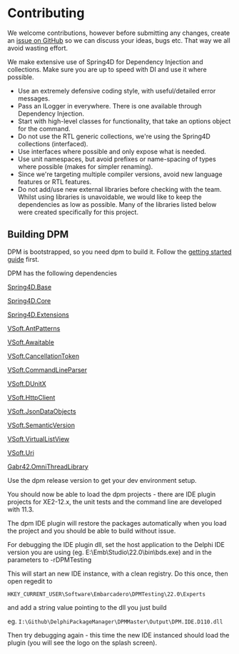 # Contributing

We welcome contributions, however before submitting any changes, create an [issue on GitHub](https://github.com/DelphiPackageManager/DPM/issues) so we can discuss your ideas, bugs etc. That way we all avoid wasting effort.

We make extensive use of Spring4D for Dependency Injection and collections. Make sure you are up to speed with DI and use it where possible.

- Use an extremely defensive coding style, with useful/detailed error messages.
- Pass an ILogger in everywhere. There is one available through Dependency Injection.
- Start with high-level classes for functionality, that take an options object for the command.
- Do not use the RTL generic collections, we're using the Spring4D collections (interfaced).
- Use interfaces where possible and only expose what is needed.
- Use unit namespaces, but avoid prefixes or name-spacing of types where possible (makes for simpler renaming).
- Since we're targeting multiple compiler versions, avoid new language features or RTL features.
- Do not add/use new external libraries before checking with the team. Whilst using libraries is unavoidable, we would like to keep the dependencies as low as possible. Many of the libraries listed below were created specifically for this project.

## Building DPM

DPM is bootstrapped, so you need dpm to build it. Follow the [getting started guide](./getting-started/installing.md) first.

DPM has the following dependencies

[Spring4D.Base](https://github.com/VSoftTechnologies/Spring4DMirror/releases)

[Spring4D.Core](https://github.com/VSoftTechnologies/Spring4DMirror/releases)

[Spring4D.Extensions](https://github.com/VSoftTechnologies/Spring4DMirror/releases)

[VSoft.AntPatterns](https://github.com/VSoftTechnologies/VSoft.AntPatterns/releases)

[VSoft.Awaitable](https://github.com/VSoftTechnologies/VSoft.Awaitable/releases)

[VSoft.CancellationToken](https://github.com/VSoftTechnologies/VSoft.CancellationToken/releases)

[VSoft.CommandLineParser](https://github.com/VSoftTechnologies/VSoft.CommandLineParser/releases)

[VSoft.DUnitX](https://github.com/VSoftTechnologies/DUnitX/releases)

[VSoft.HttpClient](https://github.com/VSoftTechnologies/VSoft.HttpClient/releases)

[VSoft.JsonDataObjects](https://github.com/ahausladen/JsonDataObjects/releases)

[VSoft.SemanticVersion](https://github.com/VSoftTechnologies/VSoft.SemanticVersion/releases)

[VSoft.VirtualListView](https://github.com/VSoftTechnologies/VSoft.VirtualListView/releases)

[VSoft.Uri](https://github.com/VSoftTechnologies/VSoft.Uri/releases)

[Gabr42.OmniThreadLibrary](https://github.com/VSoftTechnologies/OmniThreadLibrary/releases)

Use the dpm release version to get your dev environment setup.

You should now be able to load the dpm projects - there are IDE plugin projects for XE2-12.x, the unit tests and the command line are developed with 11.3.

The dpm IDE plugin will restore the packages automatically when you load the project and you should be able to build without issue.

For debugging the IDE plugin dll, set the host application to the Delphi IDE version you are using (eg. E:\Emb\Studio\22.0\bin\bds.exe) and in the parameters to -rDPMTesting

This will start an new IDE instance, with a clean registry. Do this once, then open regedit to

`HKEY_CURRENT_USER\Software\Embarcadero\DPMTesting\22.0\Experts`

and add a string value pointing to the dll you just build

eg. `I:\Github\DelphiPackageManager\DPMMaster\Output\DPM.IDE.D110.dll`

Then try debugging again - this time the new IDE instanced should load the plugin (you will see the logo on the splash screen).
